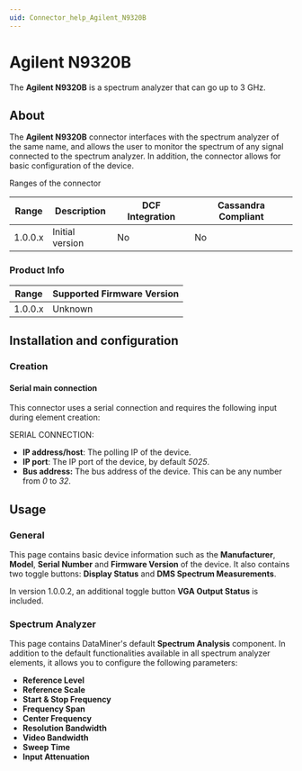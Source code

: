 ```yaml
---
uid: Connector_help_Agilent_N9320B
---
```


# Agilent N9320B

The **Agilent N9320B** is a spectrum analyzer that can go up to 3 GHz.

## About

The **Agilent N9320B** connector interfaces with the spectrum analyzer of the same name, and allows the user to monitor the spectrum of any signal connected to the spectrum analyzer. In addition, the connector allows for basic configuration of the device.

Ranges of the connector

| Range | Description | DCF Integration | Cassandra Compliant |
|------------------|-----------------|---------------------|-------------------------|
| 1.0.0.x          | Initial version | No                  | No                      |

### Product Info

| Range | Supported Firmware Version |
|------------------|-----------------------------|
| 1.0.0.x          | Unknown                     |

## Installation and configuration

### Creation

#### Serial main connection

This connector uses a serial connection and requires the following input during element creation:

SERIAL CONNECTION:

- **IP address/host**: The polling IP of the device.
- **IP port**: The IP port of the device, by default *5025*.
- **Bus address:** The bus address of the device. This can be any number from *0* to *32*.

## Usage

### General

This page contains basic device information such as the **Manufacturer**, **Model**, **Serial Number** and **Firmware Version** of the device. It also contains two toggle buttons: **Display Status** and **DMS Spectrum Measurements**.

In version 1.0.0.2, an additional toggle button **VGA Output Status** is included.

### Spectrum Analyzer

This page contains DataMiner's default **Spectrum Analysis** component. In addition to the default functionalities available in all spectrum analyzer elements, it allows you to configure the following parameters:

- **Reference Level**
- **Reference Scale**
- **Start & Stop Frequency**
- **Frequency Span**
- **Center Frequency**
- **Resolution Bandwidth**
- **Video Bandwidth**
- **Sweep Time**
- **Input Attenuation**
